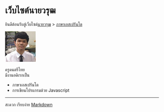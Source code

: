 <link rel="stylesheet" href="stilo.css">  


# เว็บไซต์นายวรุฒ

ยินดีต้อนรับสู่เว็บไซต์[นายวรุฒ](./me.md) > [ภาษาเอสเปรันโต](index.md)

<img src="./img/me.png" alt="me" width="100"/>
<!-- ![me](./img/me.png) -->

ครูดนตรีไทย <br>
มีงานอดิเรกเป็น <br>
- ภาษาเอสเปรันโต
- การเขียนโปรแกรมด้วย Javascript

---
สะดวก เรียบง่าย [Markdown](https://www.markdownguide.org/)
